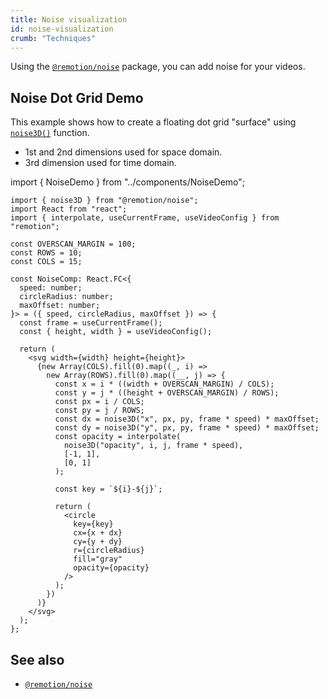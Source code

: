 ```yaml
---
title: Noise visualization
id: noise-visualization
crumb: "Techniques"
---
```


Using the [`@remotion/noise`](/docs/noise) package, you can add noise for your videos.

## Noise Dot Grid Demo

This example shows how to create a floating dot grid "surface" using [`noise3D()`](/docs/noise/noise-3d) function.

- 1st and 2nd dimensions used for space domain.
- 3rd dimension used for time domain.

import { NoiseDemo } from "../components/NoiseDemo";

<NoiseDemo/>

```tsx twoslash
import { noise3D } from "@remotion/noise";
import React from "react";
import { interpolate, useCurrentFrame, useVideoConfig } from "remotion";

const OVERSCAN_MARGIN = 100;
const ROWS = 10;
const COLS = 15;

const NoiseComp: React.FC<{
  speed: number;
  circleRadius: number;
  maxOffset: number;
}> = ({ speed, circleRadius, maxOffset }) => {
  const frame = useCurrentFrame();
  const { height, width } = useVideoConfig();

  return (
    <svg width={width} height={height}>
      {new Array(COLS).fill(0).map((_, i) =>
        new Array(ROWS).fill(0).map((__, j) => {
          const x = i * ((width + OVERSCAN_MARGIN) / COLS);
          const y = j * ((height + OVERSCAN_MARGIN) / ROWS);
          const px = i / COLS;
          const py = j / ROWS;
          const dx = noise3D("x", px, py, frame * speed) * maxOffset;
          const dy = noise3D("y", px, py, frame * speed) * maxOffset;
          const opacity = interpolate(
            noise3D("opacity", i, j, frame * speed),
            [-1, 1],
            [0, 1]
          );

          const key = `${i}-${j}`;

          return (
            <circle
              key={key}
              cx={x + dx}
              cy={y + dy}
              r={circleRadius}
              fill="gray"
              opacity={opacity}
            />
          );
        })
      )}
    </svg>
  );
};
```

## See also

- [`@remotion/noise`](/docs/noise)
